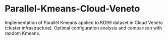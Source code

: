# Parallel-Kmeans-Cloud-Veneto
Implementation of Parallel Kmeans applied to KD99 dataset in Cloud Veneto (cluster infrastructure). Optimal configuration analysis and comparison with random Kmeans.
